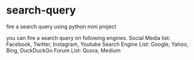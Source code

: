 # search-query
fire a search query using python mini project

you can fire a search query on following engines.
Social Media list: Facebook, Twitter, Instagram, Youtube
Search Engine List: Google, Yahoo, Bing, DuckDuckGo
Forum List: Quora, Medium

